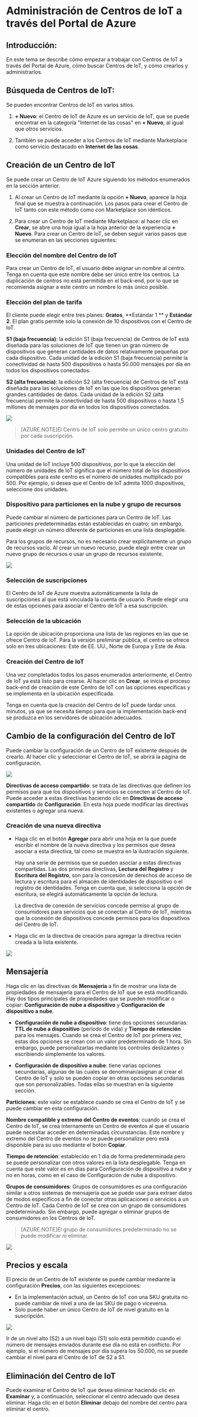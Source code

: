 <properties
 pageTitle="Usar el portal de Azure para administrar los centros de IoT | Microsoft Azure"
 description="Información general sobre cómo crear y administrar los centros de IoT de Azure a través del Portal de Azure"
 services="iot-hub"
 documentationCenter=""
 authors="nasing"
 manager="timlt"
 editor=""/>

<tags
 ms.service="iot-hub"
 ms.devlang="na"
 ms.topic="article"
 ms.tgt_pltfrm="na"
 ms.workload="na"
 ms.date="09/29/2015"
 ms.author="nasing"/>

# Administración de Centros de IoT a través del Portal de Azure

## Introducción:

En este tema se describe cómo empezar a trabajar con Centros de IoT a través del Portal de Azure, cómo buscar Centros de IoT, y cómo crearlos y administrarlos.

## Búsqueda de Centros de IoT:

Se pueden encontrar Centros de IoT en varios sitios.

1. **+ Nuevo**: el Centro de IoT de Azure es un servicio de IoT, que se puede encontrar en la categoría "Internet de las cosas" en **+ Nuevo**, al igual que otros servicios.

2. También se puede acceder a los Centros de IoT mediante Marketplace como servicio destacado en **Internet de las cosas**.

## Creación de un Centro de IoT

Se puede crear un Centro de IoT Azure siguiendo los métodos enumerados en la sección anterior.

1. Al crear un Centro de IoT mediante la opción **+ Nuevo**, aparece la hoja final que se muestra a continuación. Los pasos para crear el Centro de IoT tanto con este método como con Marketplace son idénticos.

2. Para crear un Centro de IoT mediante Marketplace: al hacer clic en **Crear**, se abre una hoja igual a la hoja anterior de la experiencia **+ Nuevo**. Para crear un Centro de IoT, se deben seguir varios pasos que se enumeran en las secciones siguientes:

### Elección del nombre del Centro de IoT

Para crear un Centro de IoT, el usuario debe asignar un nombre al centro. Tenga en cuenta que este nombre debe ser único entre los centros. La duplicación de centros no está permitida en el back-end, por lo que se recomienda asignar a este centro un nombre lo más único posible.

### Elección del plan de tarifa

El cliente puede elegir entre tres planes: **Gratos**, **Estándar 1 ** y **Estándar 2**. El plan gratis permite solo la conexión de 10 dispositivos con el Centro de IoT.

**S1 (baja frecuencia)**: la edición S1 (baja frecuencia) de Centros de IoT está diseñada para las soluciones de IoT que tienen un gran número de dispositivos que generan cantidades de datos relativamente pequeñas por cada dispositivo. Cada unidad de la edición S1 (baja frecuencia) permite la conectividad de hasta 500 dispositivos o hasta 50.000 mensajes por día en todos los dispositivos conectados.

**S2 (alta frecuencia)**: la edición S2 (alta frecuencia) de Centros de IoT está diseñada para las soluciones de IoT en las que los dispositivos generan grandes cantidades de datos. Cada unidad de la edición S2 (alta frecuencia) permite la conectividad de hasta 500 dispositivos o hasta 1,5 millones de mensajes por día en todos los dispositivos conectados.

![][4]

> [AZURE.NOTE]El Centro de IoT solo permite un único centro gratuito por cada suscripción.

### Unidades del Centro de IoT

Una unidad de IoT incluye 500 dispositivos, por lo que la elección del número de unidades de IoT significa que el número total de los dispositivos compatibles para este centro es el número de unidades multiplicado por 500. Por ejemplo, si desea que el Centro de IoT admita 1000 dispositivos, seleccione dos unidades.

### Dispositivo para particiones en la nube y grupo de recursos

Puede cambiar el número de particiones para un Centro de IoT. Las particiones predeterminadas están establecidas en cuatro; sin embargo, puede elegir un número diferente de particiones en una lista desplegable.

Para los grupos de recursos, no es necesario crear explícitamente un grupo de recursos vacío. Al crear un nuevo recurso, puede elegir entre crear un nuevo grupo de recursos o usar un grupo de recursos existente.

![][5]

### Selección de suscripciones

El Centro de IoT de Azure muestra automáticamente la lista de suscripciones al que está vinculada la cuenta de usuario. Puede elegir una de estas opciones para asociar el Centro de IoT a esa suscripción.

### Selección de la ubicación

La opción de ubicación proporciona una lista de las regiones en las que se ofrece Centro de IoT. Para la versión preliminar pública, el centro se ofrece solo en tres ubicaciones: Este de EE. UU., Norte de Europa y Este de Asia.

### Creación del Centro de IoT

Una vez completados todos los pasos enumerados anteriormente, el Centro de IoT ya está listo para crearse. Al hacer clic en **Crear**, se inicia el proceso back-end de creación de este Centro de IoT con las opciones específicas y se implementa en la ubicación especificada.

Tenga en cuenta que la creación del Centro de IoT puede tardar unos minutos, ya que se necesita tiempo para que la implementación back-end se produzca en los servidores de ubicación adecuados.

## Cambio de la configuración del Centro de IoT

Puede cambiar la configuración de un Centro de IoT existente después de crearlo. Al hacer clic y seleccionar el Centro de IoT, se abrirá la página de configuración.

![][8]

**Directivas de acceso compartido**: se trata de las directivas que definen los permisos para que los dispositivos y servicios se conecten al Centro de IoT. Puede acceder a estas directivas haciendo clic en **Directivas de acceso compartido** de **Configuración**. En esta hoja puede modificar las directivas existentes o agregar una nueva.

### Creación de una nueva directiva

- Haga clic en el botón **Agregar** para abrir una hoja en la que puede escribir el nombre de la nueva directiva y los permisos que desea asociar a esta directiva, tal como se muestra en la ilustración siguiente.

	Hay una serie de permisos que se pueden asociar a estas directivas compartidas. Las dos primeras directivas, **Lectura del Registro** y **Escritura del Registro**, son para la concesión de derechos de acceso de lectura y escritura para el almacén de identidades de dispositivo o el registro de identidades. Tenga en cuenta que, si selecciona la opción de escritura, se elegirá automáticamente la opción de lectura.

 	La directiva de conexión de servicios concede permiso al grupo de consumidores para servicios que se conectan al Centro de IoT, mientras que la conexión de dispositivos concede permisos para los dispositivos del Centro de IoT.

- Haga clic en la directiva de creación para agregar la directiva recién creada a la lista existente.

![][10]

## Mensajería

Haga clic en las directivas de **Mensajería** a fin de mostrar una lista de propiedades de mensajería para el Centro de IoT que se está modificando. Hay dos tipos principales de propiedades que se pueden modificar o copiar: **Configuración de nube a dispositivo** y **Configuración de dispositivo a nube**.

- **Configuración de nube a dispositivo**: tiene dos opciones secundarias: **TTL de nube a dispositivo** (período de vida) y **Tiempo de retención** para los mensajes. Cuando se crea el Centro de IoT por primera vez, estas dos opciones se crean con un valor predeterminado de 1 hora. Sin embargo, puede personalizarlas mediante los controles deslizantes o escribiendo simplemente los valores.

- **Configuración de dispositivo a nube**: tiene varias opciones secundarias, algunas de las cuales se denominan/asignan al crear el Centro de IoT y solo se pueden copiar en otras opciones secundarias que son personalizables. Todas ellas se muestran en la siguiente sección.

**Particiones**: este valor se establece cuando se crea el Centro de IoT y se puede cambiar en esta configuración.

**Nombre compatible y extremo del Centro de eventos**: cuando se crea el Centro de IoT, se crea internamente un Centro de eventos al que el usuario puede necesitar acceder en determinadas circunstancias. Este nombre y extremo del Centro de eventos no se puede personalizar pero está disponible para su uso mediante el botón **Copiar**.

**Tiempo de retención**: establecido en 1 día de forma predeterminada pero se puede personalizar con otros valores en la lista desplegable. Tenga en cuenta que este valor es en días para Configuración de dispositivo a nube y no en horas, como en el caso de Configuración de nube a dispositivo.

**Grupos de consumidores**: Grupos de consumidores es una configuración similar a otros sistemas de mensajería que se puede usar para extraer datos de modos específicos a fin de conectar otras aplicaciones o servicios a un Centro de IoT. Cada Centro de IoT se crea con un grupo de consumidores predeterminado. Sin embargo, puede agregar o eliminar grupos de consumidores en los Centros de IoT.

> [AZURE.NOTE]El grupo de consumidores predeterminado no se puede modificar ni eliminar.

![][11]

## Precios y escala

El precio de un Centro de IoT existente se puede cambiar mediante la configuración **Precios**, con las siguientes excepciones:

- En la implementación actual, un Centro de IoT con una SKU gratuita no puede cambiar de nivel a una de las SKU de pago o viceversa.
- Solo puede haber un único Centro de IoT de nivel gratuito en la suscripción.

![][12]

Ir de un nivel alto (S2) a un nivel bajo (S1) solo está permitido cuando el número de mensajes enviados durante ese día no está en conflicto. Por ejemplo, si el número de mensajes por día supera los 50.000, no se puede cambiar el nivel para el Centro de IoT de S2 a S1.

## Eliminación del Centro de IoT

Puede examinar el Centro de IoT que desea eliminar haciendo clic en **Examinar** y, a continuación, seleccionar el centro adecuado que desea eliminar. Haga clic en el botón **Eliminar** debajo del nombre del centro para eliminar el centro.


  [4]: ./media/iot-hub-manage-through-portal/create-iothub.png
  [5]: ./media/iot-hub-manage-through-portal/location1.png
  [8]: ./media/iot-hub-manage-through-portal/portal-settings.png
  [10]: ./media/iot-hub-manage-through-portal/shared-access-policies.png
  [11]: ./media/iot-hub-manage-through-portal/messaging-settings.png
  [12]: ./media/iot-hub-manage-through-portal/pricing-error.png

<!---HONumber=Oct15_HO3-->